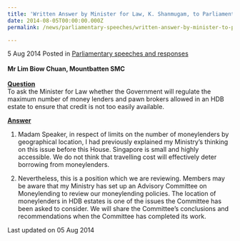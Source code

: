 ```yaml
---
title: 'Written Answer by Minister for Law, K. Shanmugam, to Parliamentary Question on Licensed Moneylenders and Pawnbrokers'
date: 2014-08-05T00:00:00.000Z
permalink: /news/parliamentary-speeches/written-answer-by-minister-to-pq-on-licensed-moneylenders-and-pawnbrokers

---
```




5 Aug 2014 Posted in [Parliamentary speeches and responses](/news/parliamentary-speeches)
<br>  
**Mr Lim Biow Chuan, Mountbatten SMC**
<br>  
**<u>Question</u>**    
To ask the Minister for Law whether the Government will regulate the maximum number of money lenders and pawn brokers allowed in an HDB estate to ensure that credit is not too easily available.

**<u>Answer</u>**    
1. Madam Speaker, in respect of limits on the number of moneylenders by geographical location, I had previously explained my Ministry’s thinking on this issue before this House. Singapore is small and highly accessible. We do not think that travelling cost will effectively deter borrowing from moneylenders.

2. Nevertheless, this is a position which we are reviewing. Members may be aware that my Ministry has set up an Advisory Committee on Moneylending to review our moneylending policies. The location of moneylenders in HDB estates is one of the issues the Committee has been asked to consider. We will share the Committee’s conclusions and recommendations when the Committee has completed its work.

<p class="right-side-updated">Last updated on 05 Aug 2014</p> 


